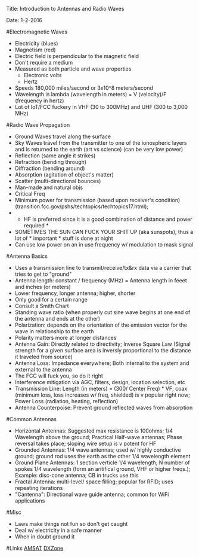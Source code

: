 Title: Introduction to Antennas and Radio Waves

Date: 1-2-2016

#Electromagnetic Waves
- Electricity (blues)
- Magnetism (red)
- Electric field is perpendicular to the magnetic field
- Don't require a medium
- Measured as both particle and wave properties
	- Electronic volts
	- Hertz
- Speeds 180,000 miles/second or 3x10^8 meters/second
- Wavelength is lambda (wavelength in meters) = V (velocity)/F (frequency in hertz)
- Lot of IoT/FCC fuckery in VHF (30 to 300MHz) and UHF (300 to 3,000 MHz)

#Radio Wave Propagation
- Ground Waves travel along the surface
- Sky Waves travel from the transmitter to one of the ionospheric layers and is returned to the earth (art vs science) (can be very low power)
- Reflection (same angle it strikes)
- Refraction (bending through)
- Diffraction (bending around)
- Absorption (agitation of object's matter)
- Scatter (multi-directional bounces)
- Man-made and natural objs
- Critical Freq
- Minimum power for transmission (based upon receiver's condition) (transition.fcc.gov/pshs/techtopics/techtopics17.html);
- * HF is preferred since it is a good combination of distance and power required *
- SOMETIMES THE SUN CAN FUCK YOUR SHIT UP (aka sunspots), thus a lot of * important * stuff is done at night
- Can use low power on an in use frequency w/ modulation to mask signal

#Antenna Basics
- Uses a transmission line to transmit/receive/tx&rx data via a carrier that tries to get to "ground"
- Antenna length: constant / frequency (MHz) = Antenna length in feeet and inches (or meters)
- Lower frequency, longer antenna; higher, shorter
- Only good for a certain range
- Consult a Smith Chart
- Standing wave ratio (when properly cut sine wave begins at one end of the antenna and ends at the other)
- Polarization: depends on the orientation of the emission vector for the wave in relationship to the earth
- Polarity matters more at longer distances
- Antenna Gain: Directly related to directivity; Inverse Square Law (Signal strength for a given surface area is inversly proportional to the distance it traveled from source)
- Antenna Loss: Impedance everywhere; Both internal to the system and external to the antenna
- The FCC will fuck you, so do it right
- Interference mitigation via AGC, filters, design, location selection, etc
- Transmission Line: Length (in meters) = (300/ Center Freq) * VF; coax (minimum loss, loss increases w/ freq, shielded) is v popular right now; Power Loss (radiation, heating, reflection)
- Antenna Counterpoise: Prevent ground reflected waves from absorption

#Common Antennas
- Horizontal Antennas: Suggested max resistance is 100ohms; 1/4 Wavelength above the ground; Practical Half-wave antennas; Phase reversal takes place; sloping wire setup is v potent for HF
- Grounded Antennas: 1/4 wave antennas; used w/ highly conductive ground; ground rod uses the earth as the other 1/4 wavelength element
- Ground Plane Antennas: 1 section verticle 1/4 wavelength; N number of spokes 1/4 wavelength (form an aritifical ground, VHF or higher freqs.); Example: disc-cone antenna; CB in trucks use this
- Fractal Antenna: multi-level/ space filling; popular for RFID; uses repeating iterations
- "Cantenna": Directional wave guide antenna; common for WiFi applications

#Misc
- Laws make things not fun so don't get caught
- Deal w/ electricity in a safe manner
- When in doubt ground it

#Links
[AMSAT](http://www.amsat.org/)
[DXZone](http://www.dxzone.com/)

